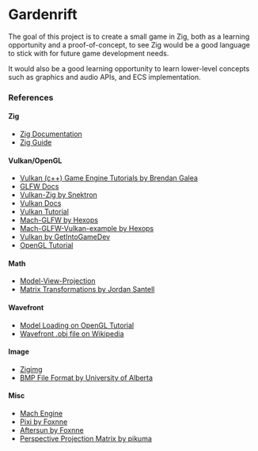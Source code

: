# Gardenrift

The goal of this project is to create a small game in Zig, both as a
learning opportunity and a proof-of-concept, to see Zig would be a good
language to stick with for future game development needs.

It would also be a good learning opportunity to learn lower-level
concepts such as graphics and audio APIs, and ECS implementation.

### References

#### Zig
- [Zig Documentation](https://ziglang.org/documentation/0.11.0/)
- [Zig Guide](https://zig.guide/)

#### Vulkan/OpenGL
- [Vulkan (c++) Game Engine Tutorials by Brendan
  Galea](https://www.youtube.com/playlist?list=PL8327DO66nu9qYVKLDmdLW_84-yE4auCR)
- [GLFW Docs](https://www.glfw.org/)
- [Vulkan-Zig by Snektron](https://github.com/snektron/vulkan-zig)
- [Vulkan Docs](https://docs.vulkan.org/)
- [Vulkan Tutorial](https://vulkan-tutorial.com/)
- [Mach-GLFW by Hexops](https://github.com/hexops/mach-glfw)
- [Mach-GLFW-Vulkan-example by
  Hexops](https://github.com/hexops/mach-glfw-vulkan-example)
- [Vulkan by
  GetIntoGameDev](https://www.youtube.com/playlist?list=PLn3eTxaOtL2NH5nbPHMK7gE07SqhcAjmk)
- [OpenGL Tutorial](https://www.opengl-tutorial.org/)

#### Math
- [Model-View-Projection](https://jsantell.com/model-view-projection/)
- [Matrix Transformations by Jordan
  Santell](https://jsantell.com/matrix-transformations/) 

#### Wavefront
- [Model Loading on OpenGL
  Tutorial](https://www.opengl-tutorial.org/beginners-tutorials/tutorial-7-model-loading/) 
- [Wavefront .obj file on
  Wikipedia](https://en.wikipedia.org/wiki/Wavefront_.obj_file) 

#### Image
- [Zigimg](https://github.com/zigimg/zigimg)
- [BMP File Format by University of
  Alberta](https://www.ece.ualberta.ca/~elliott/ee552/studentAppNotes/2003_w/misc/bmp_file_format/bmp_file_format.htm)

#### Misc
- [Mach Engine](https://machengine.org/)
- [Pixi by Foxnne](https://github.com/foxnne/pixi)
- [Aftersun by Foxnne](https://github.com/foxnne/aftersun)
- [Perspective Projection Matrix by
  pikuma](https://youtu.be/EqNcqBdrNyI?feature=shared)
